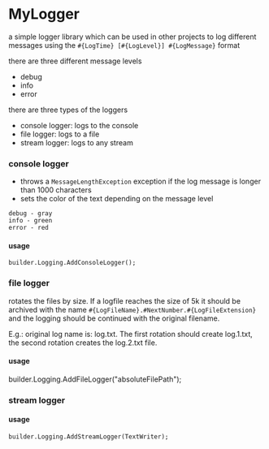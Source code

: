 # MyLogger

a simple logger library which can be used in other projects to log different messages using the `#{LogTime} [#{LogLevel}] #{LogMessage}` format

there are three different message levels
- debug
- info
- error

there are three types of the loggers
- console logger: logs to the console
- file logger: logs to a file
- stream logger: logs to any stream

### console logger
- throws a `MessageLengthException` exception if the log message is longer than 1000 characters
- sets the color of the text depending on the message level

```
debug - gray
info - green
error - red
```

#### usage
`builder.Logging.AddConsoleLogger();`

### file logger
rotates the files by size. If a logfile reaches the size of 5k it should be archived with the name `#{LogFileName}.#NextNumber.#{LogFileExtension}` and the logging should be continued with the original filename.

E.g.: original log name is: log.txt. The first rotation should create log.1.txt, the second rotation creates the log.2.txt file.

#### usage
builder.Logging.AddFileLogger("absoluteFilePath");

### stream logger
#### usage

`builder.Logging.AddStreamLogger(TextWriter);`